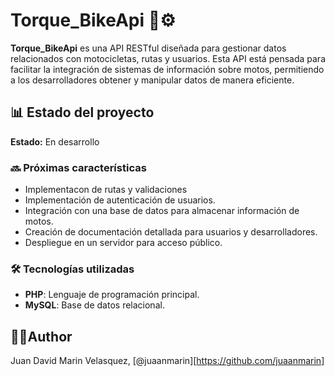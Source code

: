 # Torque_BikeApi 🛵⚙️

**Torque_BikeApi** es una API RESTful diseñada para gestionar datos relacionados con motocicletas, rutas y usuarios. Esta API está pensada para facilitar la integración de sistemas de información sobre motos, permitiendo a los desarrolladores obtener y manipular datos de manera eficiente.

## 📊 Estado del proyecto

**Estado:** En desarrollo

### 🔜 Próximas características

- Implementacon de rutas y validaciones
- Implementación de autenticación de usuarios.
- Integración con una base de datos para almacenar información de motos.
- Creación de documentación detallada para usuarios y desarrolladores.
- Despliegue en un servidor para acceso público.

### 🛠 Tecnologías utilizadas

- **PHP**: Lenguaje de programación principal.
- **MySQL**: Base de datos relacional.

## 🧑‍💻Author
Juan David Marin Velasquez, [@juaanmarin][https://github.com/juaanmarin]